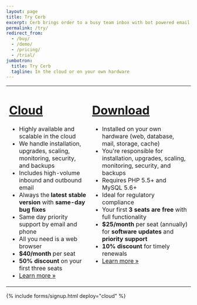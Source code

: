 ```yaml
---
layout: page
title: Try Cerb
excerpt: Cerb brings order to a busy team inbox with bot powered email management and workflow automation. Start a free evaluation with no time limit.
permalink: /try/
redirect_from:
  - /buy/
  - /demo/
  - /pricing/
  - /trial/
jumbotron: 
  title: Try Cerb
  tagline: In the cloud or on your own hardware
---
```


<table class="cerb-feature-comparison">
	<tr>
		<td valign="top" align="center">
			<div style="display:inline-block;text-align:left;">
				<h1><a href="/cloud/">Cloud</a></h1>
				<ul>
					<li>Highly available and scalable in the cloud</li>
					<li>We handle installation, upgrades, scaling, monitoring, security, and backups</li>
					<li>Includes high-volume inbound and outbound email</li>
					<li>Always the <b>latest stable version</b> with <b>same-day bug fixes</b></li>
					<li>Same day priority support by email and phone</li>
					<li>All you need is a web browser</li>
					<li><b>$40/month</b> per seat</li>
					<li><b>50% discount</b> on your first three seats</li>
					<li><a href="/cloud/">Learn more &raquo;</a></li>
				</ul>
			</div>
		</td>
		<td valign="top" align="center">
			<div style="display:inline-block;text-align:left;">
				<h1><a href="/download/">Download</a></h1>
				<ul>
					<li>Installed on your own hardware (web, database, mail, storage, cache)</li>
					<li>You're responsible for installation, upgrades, scaling, monitoring, security, and backups</li>
					<li>Requires PHP 5.5+ and MySQL 5.6+</li>
					<li>Ideal for regulatory compliance</li>
					<li>Your first <b>3 seats are free</b> with full functionality</li>
					<li><b>$25/month</b> per seat (annually) for <b>software updates</b> and <b>priority support</b></li>
					<li><b>10% discount</b> for timely renewals</li>
					<li><a href="/download/">Learn more &raquo;</a></li>
				</ul>
			</div>
		</td>
	</tr>
</table>

{% include forms/signup.html deploy="cloud" %}